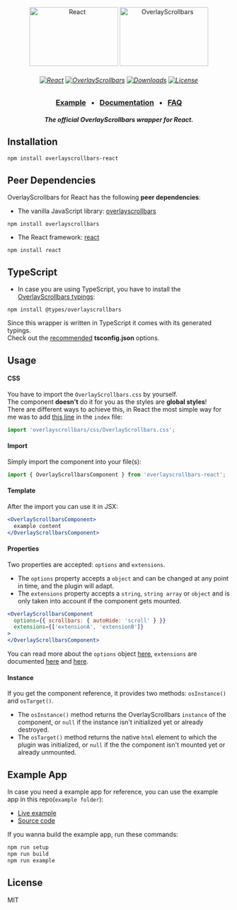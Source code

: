 <p align="center">
    <a href="https://reactjs.org/"><img src="https://kingsora.github.io/OverlayScrollbars/frameworks/react/logo.svg" width="200" height="133" alt="React"></a>
    <a href="https://kingsora.github.io/OverlayScrollbars/"><img src="https://kingsora.github.io/OverlayScrollbars/design/logo.svg" width="200" height="133" alt="OverlayScrollbars"></a>
</p>
<h6 align="center">
    <a href="https://github.com/facebook/react/"><img src="https://img.shields.io/badge/React-%5E16.4.0-61dafb?style=flat-square?logo=React" alt="React"></a>
    <a href="https://github.com/KingSora/OverlayScrollbars"><img src="https://img.shields.io/badge/OverlayScrollbars-%5E1.9.0-36befd?style=flat-square" alt="OverlayScrollbars"></a>
    <a href="https://www.npmjs.com/package/overlayscrollbars-react"><img src="https://img.shields.io/npm/dt/overlayscrollbars-react.svg?style=flat-square" alt="Downloads"></a>
    <a href="https://github.com/KingSora/OverlayScrollbars/blob/master/packages/overlayscrollbars-react/LICENSE"><img src="https://img.shields.io/github/license/kingsora/overlayscrollbars.svg?style=flat-square" alt="License"></a>
</h6>
<h3 align="center">
    <a href="https://kingsora.github.io/OverlayScrollbars/frameworks/react/">Example</a>
    &nbsp;&nbsp;&bull;&nbsp;&nbsp;
    <a href="https://kingsora.github.io/OverlayScrollbars/#!documentation">Documentation</a>
    &nbsp;&nbsp;&bull;&nbsp;&nbsp;
    <a href="https://kingsora.github.io/OverlayScrollbars/#!faq">FAQ</a>
</h3>
<h5 align="center">
    The official OverlayScrollbars wrapper for React.
</h5>

## Installation
```sh
npm install overlayscrollbars-react
```

## Peer Dependencies
OverlayScrollbars for React has the following **peer dependencies**:
- The vanilla JavaScript library: [overlayscrollbars](https://www.npmjs.com/package/overlayscrollbars) 
```
npm install overlayscrollbars
```
- The React framework: [react](https://www.npmjs.com/package/react)
```
npm install react
```

## TypeScript
- In case you are using TypeScript, you have to install the [OverlayScrollbars typings](https://www.npmjs.com/package/@types/overlayscrollbars):
```
npm install @types/overlayscrollbars
```
Since this wrapper is written in TypeScript it comes with its generated typings.<br>
Check out the [recommended](https://github.com/KingSora/OverlayScrollbars#typescript) **tsconfig.json** options.

## Usage
#### CSS
You have to import the `OverlayScrollbars.css` by yourself.<br>
The component **doesn't** do it for you as the styles are **global styles**!<br>
There are different ways to achieve this, in React the most simple way for me was to add [this line](https://github.com/KingSora/OverlayScrollbars/blob/master/packages/overlayscrollbars-react/example/src/index.tsx#L1) in the `index` file:
```js
import 'overlayscrollbars/css/OverlayScrollbars.css';
```

#### Import
Simply import the component into your file(s):
```js
import { OverlayScrollbarsComponent } from 'overlayscrollbars-react';
```

#### Template
After the import you can use it in JSX:
```jsx
<OverlayScrollbarsComponent>
  example content
</OverlayScrollbarsComponent>
```

#### Properties
Two properties are accepted: `options` and `extensions`.
- The `options` property accepts a `object` and can be changed at any point in time, and the plugin will adapt.
- The `extensions` property accepts a `string`, `string array` or `object` and is only taken into account if the component gets mounted.

```jsx
<OverlayScrollbarsComponent
  options={{ scrollbars: { autoHide: 'scroll' } }} 
  extensions={['extensionA', 'extensionB']}
>
</OverlayScrollbarsComponent>
```
You can read more about the `options` object [here](https://kingsora.github.io/OverlayScrollbars/#!documentation/options), `extensions` are documented [here](https://kingsora.github.io/OverlayScrollbars/#!documentation/extensions-basics) and [here](https://kingsora.github.io/OverlayScrollbars/#!documentation/initialization).

#### Instance
If you get the component reference, it provides two methods: `osInstance()` and `osTarget()`.
- The `osInstance()` method returns the OverlayScrollbars `instance` of the component, or `null` if the instance isn't initialized yet or already destroyed.
- The `osTarget()` method returns the native `html` element to which the plugin was initialized, or `null` if the the component isn't mounted yet or already unmounted.

## Example App
In case you need a example app for reference, you can use the example app in this repo(`example folder`):
- [Live example](https://kingsora.github.io/OverlayScrollbars/frameworks/react/)
- [Source code](https://github.com/KingSora/OverlayScrollbars/tree/master/packages/overlayscrollbars-react/example)

If you wanna build the example app, run these commands:
```sh
npm run setup
npm run build
npm run example
```

## License

MIT 